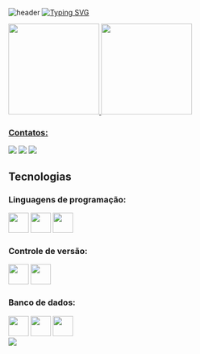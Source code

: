 ![header](https://capsule-render.vercel.app/api?type=Waving&color=00aeff&height=200&section=header&text=Desenvolvedor%20Back-End&fontSize=60&animation=fadeIn)
[![Typing SVG](https://readme-typing-svg.demolab.com?font=Fira+Code&size=30&pause=1000&center=true&vCenter=true&width=1000&lines=Ol%C3%A1%2C+me+chamo+Arthur+Scarpin;Seja+bem-vindo+ao+meu+GitHub)](https://git.io/typing-svg)

<div>
  <a href="https://github.com/seu-usuário-aqui">
  <img loading="lazy" height="180em" src="https://github-readme-stats.vercel.app/api/top-langs/?username=arthurscarpin-dev&layout=compact&langs_count=7&theme=algolia"/>
  <img loading="lazy" height="180em" src="https://github-readme-stats.vercel.app/api?username=arthurscarpin-dev&show_icons=true&theme=algolia&include_all_commits=true&count_private=true"/>
</div>

### Contatos:
<div>
  <a href="https://instagram.com/arthurscarpin_" target="_blank"><img loading="lazy" src="https://img.shields.io/badge/-Instagram-%23E4405F?style=for-the-badge&logo=instagram&logoColor=white" target="_blank"></a>
  <a href = "mailto:carvalhoscarpin.dev@gmail.com"><img loading="lazy" src="https://img.shields.io/badge/Gmail-D14836?style=for-the-badge&logo=gmail&logoColor=white" target="_blank"></a>
  <a href="https://www.linkedin.com/in/dev-arthurscarpin" target="_blank"><img loading="lazy" src="https://img.shields.io/badge/-LinkedIn-%230077B5?style=for-the-badge&logo=linkedin&logoColor=white" target="_blank"></a>   
</div>

## Tecnologias
### Linguagens de programação:
<div>
  <img src="https://cdn.jsdelivr.net/gh/devicons/devicon@latest/icons/csharp/csharp-original.svg" width="40" height="40" />
  <img src="https://cdn.jsdelivr.net/gh/devicons/devicon@latest/icons/python/python-original.svg" width="40" height="40" />  
  <img src="https://cdn.jsdelivr.net/gh/devicons/devicon@latest/icons/javascript/javascript-original.svg" width="40" height="40" />              
</div>

### Controle de versão:
<div>
  <img src="https://cdn.jsdelivr.net/gh/devicons/devicon@latest/icons/git/git-original.svg" width="40" height="40" />
  <img src="https://cdn.jsdelivr.net/gh/devicons/devicon@latest/icons/github/github-original.svg" width="40" height="40" />   
</div>
 
### Banco de dados:
<div>
  <img src="https://cdn.jsdelivr.net/gh/devicons/devicon@latest/icons/microsoftsqlserver/microsoftsqlserver-original.svg" width="40" height="40" />
  <img src="https://cdn.jsdelivr.net/gh/devicons/devicon@latest/icons/mysql/mysql-original.svg" width="40" height="40" />
  <img src="https://cdn.worldvectorlogo.com/logos/google-bigquery-logo-1.svg" width="40" height="40" />       
</div>
  
<img src="https://capsule-render.vercel.app/api?type=waving&color=00aeff&height=120&section=footer"/>
